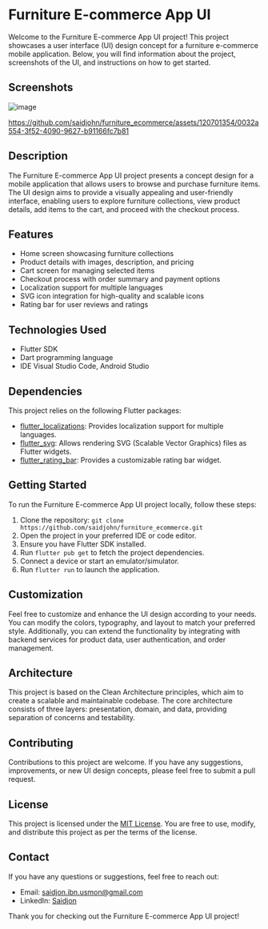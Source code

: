 # Furniture E-commerce App UI

Welcome to the Furniture E-commerce App UI project! This project showcases a user interface (UI) design concept for a furniture e-commerce mobile application. Below, you will find information about the project, screenshots of the UI, and instructions on how to get started.

## Screenshots

![image](https://github.com/saidjohn/furniture_ecommerce/assets/120701354/996a1187-d498-48dd-8220-c2c359bad464)


https://github.com/saidjohn/furniture_ecommerce/assets/120701354/0032a554-3f52-4090-9627-b91166fc7b81


## Description

The Furniture E-commerce App UI project presents a concept design for a mobile application that allows users to browse and purchase furniture items. The UI design aims to provide a visually appealing and user-friendly interface, enabling users to explore furniture collections, view product details, add items to the cart, and proceed with the checkout process.

## Features

- Home screen showcasing furniture collections
- Product details with images, description, and pricing
- Cart screen for managing selected items
- Checkout process with order summary and payment options
- Localization support for multiple languages
- SVG icon integration for high-quality and scalable icons
- Rating bar for user reviews and ratings

## Technologies Used

- Flutter SDK
- Dart programming language
- IDE Visual Studio Code, Android Studio

## Dependencies

This project relies on the following Flutter packages:

- [flutter_localizations](https://pub.dev/packages/flutter_localizations): Provides localization support for multiple languages.
- [flutter_svg](https://pub.dev/packages/flutter_svg): Allows rendering SVG (Scalable Vector Graphics) files as Flutter widgets.
- [flutter_rating_bar](https://pub.dev/packages/flutter_rating_bar): Provides a customizable rating bar widget.

## Getting Started

To run the Furniture E-commerce App UI project locally, follow these steps:

1. Clone the repository: `git clone https://github.com/saidjohn/furniture_ecommerce.git`
2. Open the project in your preferred IDE or code editor.
3. Ensure you have Flutter SDK installed.
4. Run `flutter pub get` to fetch the project dependencies.
5. Connect a device or start an emulator/simulator.
6. Run `flutter run` to launch the application.

## Customization

Feel free to customize and enhance the UI design according to your needs. You can modify the colors, typography, and layout to match your preferred style. Additionally, you can extend the functionality by integrating with backend services for product data, user authentication, and order management.

## Architecture

This project is based on the Clean Architecture principles, which aim to create a scalable and maintainable codebase. The core architecture consists of three layers: presentation, domain, and data, providing separation of concerns and testability.

## Contributing

Contributions to this project are welcome. If you have any suggestions, improvements, or new UI design concepts, please feel free to submit a pull request.

## License

This project is licensed under the [MIT License](LICENSE). You are free to use, modify, and distribute this project as per the terms of the license.

## Contact

If you have any questions or suggestions, feel free to reach out:

- Email: [saidjon.ibn.usmon@gmail.com](mailto:saidjon.ibn.usmon@gmail.com)
- LinkedIn: [Saidjon](https://www.linkedin.com/in/saidjonsaidov)

Thank you for checking out the Furniture E-commerce App UI project!
